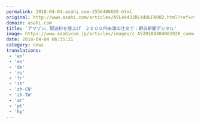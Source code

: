 ```yaml
---
permalink: 2018-04-04-asahi.com-1556486680.html
original: http://www.asahi.com/articles/ASL4443JDL44ULFA002.html?ref=rss
domain: asahi.com
title: 'アマゾン、配送料を値上げ　２０００円未満の注文で：朝日新聞デジタル'
image: https://www.asahicom.jp/articles/images/c_AS20180404001920_comm.jpg
date: 2018-04-04 06:35:21
category: news
translations: 
 - 'en'
 - 'es'
 - 'de'
 - 'ru'
 - 'fr'
 - 'it'
 - 'zh-CN'
 - 'zh-TW'
 - 'ar'
 - 'pt'
 - 'hy'
---
```


